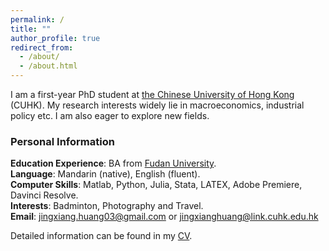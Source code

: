 ```yaml
---
permalink: /
title: ""
author_profile: true
redirect_from: 
  - /about/
  - /about.html
---
```


I am a first-year PhD student at [the Chinese University of Hong Kong](https://www.econ.cuhk.edu.hk/econ/en-gb/) (CUHK). My research interests widely lie in macroeconomics, industrial policy etc. I am also eager to explore new fields.

### Personal Information

**Education Experience**: BA from [Fudan University](https://www.fudan.edu.cn).  
**Language**: Mandarin (native), English (fluent).  
**Computer Skills**: Matlab, Python, Julia, Stata, LATEX, Adobe Premiere, Davinci Resolve.  
**Interests**: Badminton, Photography and Travel.  
**Email**: <jingxiang.huang03@gmail.com> or <jingxianghuang@link.cuhk.edu.hk>

Detailed information can be found in my [CV](/cv/).